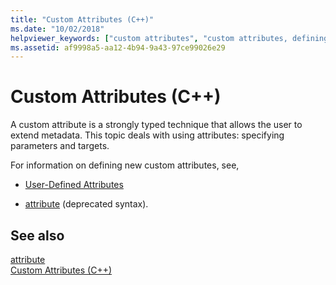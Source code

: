 ```yaml
---
title: "Custom Attributes (C++)"
ms.date: "10/02/2018"
helpviewer_keywords: ["custom attributes", "custom attributes, defining"]
ms.assetid: af9998a5-aa12-4b94-9a43-97ce99026e29
---
```

# Custom Attributes (C++)

A custom attribute is a strongly typed technique that allows the user to extend metadata. This topic deals with using attributes: specifying parameters and targets.

For information on defining new custom attributes, see,

- [User-Defined Attributes](../../extensions/user-defined-attributes-cpp-component-extensions.md)

- [attribute](attribute.md) (deprecated syntax).

## See also

[attribute](attribute.md)<br/>
[Custom Attributes (C++)](custom-attributes-cpp.md)